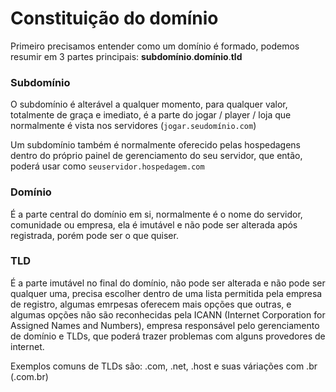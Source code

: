 # Constituição do domínio

Primeiro precisamos entender como um domínio é formado, podemos resumir em 3 partes principais: **subdomínio**.**domínio**.**tld**

### **Subdomínio**

O subdomínio é alterável a qualquer momento, para qualquer valor, totalmente de graça e imediato, é a parte do jogar / player / loja que normalmente é vista nos servidores (`jogar.seudomínio.com`)

Um subdomínio também é normalmente oferecido pelas hospedagens dentro do próprio painel de gerenciamento do seu servidor, que então, poderá usar como `seuservidor.hospedagem.com`

### Domínio

É a parte central do domínio em si, normalmente é o nome do servidor, comunidade ou empresa, ela é imutável e não pode ser alterada após registrada, porém pode ser o que quiser.

### TLD

É a parte imutável no final do domínio, não pode ser alterada e não pode ser qualquer uma, precisa escolher dentro de uma lista permitida pela empresa de registro, algumas emrpesas oferecem mais opções que outras, e algumas opções não são reconhecidas pela ICANN (Internet Corporation for Assigned Names and Numbers), empresa responsável pelo gerenciamento de domínio e TLDs, que poderá trazer problemas com alguns provedores de internet.

Exemplos comuns de TLDs são: .com, .net, .host e suas váriações com .br (.com.br)
